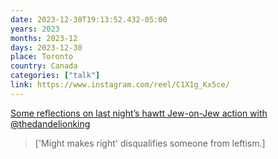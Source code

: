 ```yaml
---
date: 2023-12-30T19:13:52.432-05:00
years: 2023
months: 2023-12
days: 2023-12-30
place: Toronto
country: Canada
categories: ["talk"]
link: https://www.instagram.com/reel/C1X1g_Kx5ce/
---
```

[Some reflections on last night’s hawtt Jew-on-Jew action with @thedandelionking](https://www.instagram.com/reel/C1X1g_Kx5ce/)

> ['Might makes right' disqualifies someone from leftism.]
